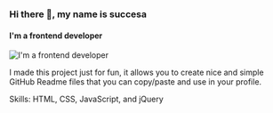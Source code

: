 ### Hi there 👋, my name is succesa
#### I'm a frontend developer
![I'm a frontend developer](https://cdn.discordapp.com/attachments/865969441995882527/869608056122667048/download.png)

I made this project just for fun, it allows you to create nice and simple GitHub Readme files that you can copy/paste and use in your profile.

Skills: HTML, CSS, JavaScript, and jQuery





